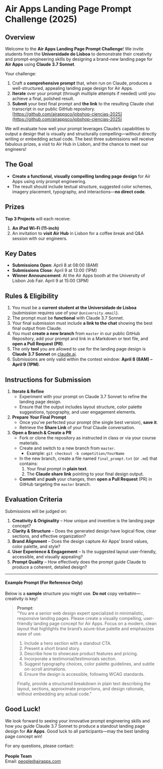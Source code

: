 # Air Apps Landing Page Prompt Challenge (2025)
 
 ## Overview
 
 Welcome to the **Air Apps Landing Page Prompt Challenge**! We invite students from the **Universidade de Lisboa** to demonstrate their creativity and prompt-engineering skills by designing a brand-new landing page for **Air Apps** using **Claude 3.7 Sonnet**.
 
 Your challenge:
 
 1. Craft a **comprehensive prompt** that, when run on Claude, produces a well-structured, appealing landing page design for Air Apps.
 2. **Iterate** over your prompt (through multiple attempts if needed) until you achieve a final, polished result.
 3. **Submit** your best final prompt and **the link** to the resulting Claude chat transcript in our public GitHub repository. [https://github.com/airappsco/jobshop-ciencias-2025](https://github.com/airappsco/jobshop-ciencias-2025)
 
 We will evaluate how well your prompt leverages Claude’s capabilities to output a design that is visually and structurally compelling—without directly writing or embedding actual code. The best three submissions will receive fabulous prizes, a visit to Air Hub in Lisbon, and the chance to meet our engineers!
 
 ## The Goal
 
 * **Create a functional, visually compelling landing page design** for Air Apps using only prompt engineering.
 * The result should include textual structure, suggested color schemes, imagery placement, typography, and interactions—**no direct code**.
 
 ## Prizes
 
 **Top 3 Projects** will each receive:
 
 1. **An iPad Wi‑Fi (11-inch)**
 2. An invitation to **visit Air Hub** in Lisbon for a coffee break and Q\&A session with our engineers.
 
 ## Key Dates
 
 * **Submissions Open**: April 8 at 08:00 (8AM)
 * **Submissions Close**: April 9 at 13:00 (1PM)
 * **Winner Announcement**: At the Air Apps booth at the University of Lisbon Job Fair. April 9 at 15:00 (3PM)
 
 ## Rules & Eligibility
 
 1. You must be a **current student at the Universidade de Lisboa** (submission requires use of your `@university.email`).
 2. The prompt must be **functional** with Claude 3.7 Sonnet.
 3. Your final submission must include **a link to the chat** showing the best final output from Claude.
 4. You must **create a new branch** from `master` in our public GitHub Repository, add your prompt and link in a Markdown or text file, and **open a Pull Request (PR)**.
 5. The only **tool** you are allowed to use for the landing page design is **Claude 3.7 Sonnet** on [claude.ai](https://claude.ai/).
 6. Submissions are only valid within the contest window: **April 8 (8AM) – April 9 (1PM)**.
 
 ## Instructions for Submission
 
 1. **Iterate & Refine**
    * Experiment with your prompt on Claude 3.7 Sonnet to refine the landing page design.
    * Ensure that the output includes layout structure, color palette suggestions, typography, and user engagement elements.
 2. **Prepare Your Final Prompt**
    * Once you’ve perfected your prompt (the single best version), **save it**.
    * Retrieve the **Share Link** of your final Claude conversation.
 3. **Open a Branch & Create a PR**
    * Fork or clone the repository as instructed in class or via your course materials.
    * Create and switch to a new branch from `master`.
      * Example: `git checkout -b competition/YourName`
    * In the new branch, create a file named `final_prompt.txt` (or `.md`) that contains:
      1. Your final prompt in **plain text**.
      2. The **Claude share link** pointing to your final design output.
    * **Commit** and **push** your changes, then **open a Pull Request** (PR) in GitHub targeting the `master` branch.
 
 ## Evaluation Criteria
 
 Submissions will be judged on:
 
 1. **Creativity & Originality** – How unique and inventive is the landing page concept?
 2. **Clarity & Structure** – Does the generated design have logical flow, clear sections, and effective organization?
 3. **Brand Alignment** – Does the design capture Air Apps’ brand values, color palette, and style?
 4. **User Experience & Engagement** – Is the suggested layout user-friendly, accessible, and visually appealing?
 5. **Prompt Quality** – How effectively does the prompt guide Claude to produce a coherent, detailed design?
 
 ***
 
 #### Example Prompt (For Reference Only)
 
 Below is a **sample** structure you might use. **Do not** copy verbatim—creativity is key!
 
 > **Prompt**:\
 > "You are a senior web design expert specialized in minimalistic, responsive landing pages. Please create a visually compelling, user-friendly landing page concept for Air Apps. Focus on a modern, clean layout that highlights the brand’s azure-blue palette and emphasizes ease of use.
 >
 > 1. Include a hero section with a standout CTA.
 > 2. Present a short brand story.
 > 3. Describe how to showcase product features and pricing.
 > 4. Incorporate a testimonial/testimonials section.
 > 5. Suggest typography choices, color palette guidelines, and subtle on-scroll animations.
 > 6. Ensure the design is accessible, following WCAG standards.
 >
 > Finally, provide a structured breakdown in plain text describing the layout, sections, approximate proportions, and design rationale, without embedding any actual code."
 
 ## Good Luck!
 
 We look forward to seeing your innovative prompt engineering skills and how you guide Claude 3.7 Sonnet to produce a standout landing page design for **Air Apps**. Good luck to all participants—may the best landing page concept win!
 
 For any questions, please contact:\
 \
 **People Team**\
 Email: people@airapps.com
